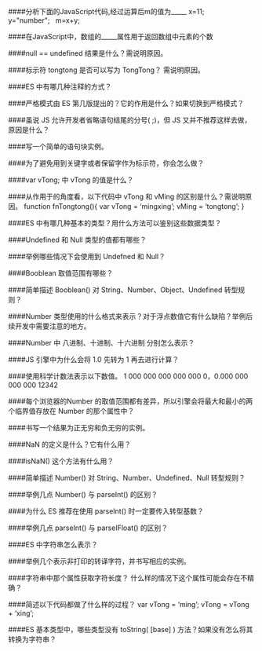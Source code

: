 ####分析下面的JavaScript代码,经过运算后m的值为_____
x=11;  
y="number";  
m=x+y;

####在JavaScript中，数组的_____属性用于返回数组中元素的个数

####null == undefined 结果是什么？需说明原因。

####标示符 tongtong 是否可以写为 TongTong？ 需说明原因。

####ES 中有哪几种注释的方式？

####严格模式由 ES 第几版提出的？它的作用是什么？如果切换到严格模式？

####虽说 JS 允许开发者省略语句结尾的分号( ;)，但 JS 又并不推荐这样去做，原因是什么？

####写一个简单的语句块实例。

####为了避免用到关键字或者保留字作为标示符，你会怎么做？

####var vTong; 中 vTong 的值是什么？

####从作用于的角度看，以下代码中 vTong 和 vMing 的区别是什么？需说明原因。
        function fnTongtong(){
            var vTong = ‘mingxing’;
            vMing = ‘tongtong’;
        }

####ES 中有哪几种基本的类型？用什么方法可以鉴别这些数据类型？

####Undefined 和 Null 类型的值都有哪些？

####举例哪些情况下会使用到 Undefned 和 Null？

####Booblean 取值范围有哪些？

####简单描述 Booblean() 对 String、Number、Object、Undefined 转型规则？

####Number 类型使用的什么格式来表示？对于浮点数值它有什么缺陷？举例后续开发中需要注意的地方。

####Number 中 八进制、十进制、十六进制 分别怎么表示？

####JS 引擎中为什么会将 1.0 先转为 1 再去进行计算？

####使用科学计数法表示以下数值。
1 000 000 000 000 000 0，0.000 000 000 000 12342

####每个浏览器的Number 的取值范围都有差异，所以引擎会将最大和最小的两个临界值存放在 Number 的那个属性中？

####书写一个结果为正无穷和负无穷的实例。

####NaN 的定义是什么？它有什么用？

####isNaN() 这个方法有什么用？

####简单描述 Number() 对 String、Number、Undefined、Null 转型规则？

####举例几点 Number() 与 parseInt() 的区别？

####为什么 ES 推荐在使用 parseInt() 时一定要传入转型基数？

####举例几点 parseInt() 与 parseIFloat() 的区别？

####ES 中字符串怎么表示？

####举例几个表示非打印的转译字符，并书写相应的实例。

####字符串中那个属性获取字符长度？ 什么样的情况下这个属性可能会存在不精确？

####简述以下代码都做了什么样的过程？
        var vTong = ‘ming’;
        vTong = vTong + ‘xing’;

####ES 基本类型中，哪些类型没有 toString( [base] ) 方法？如果没有怎么将其转换为字符串？ 